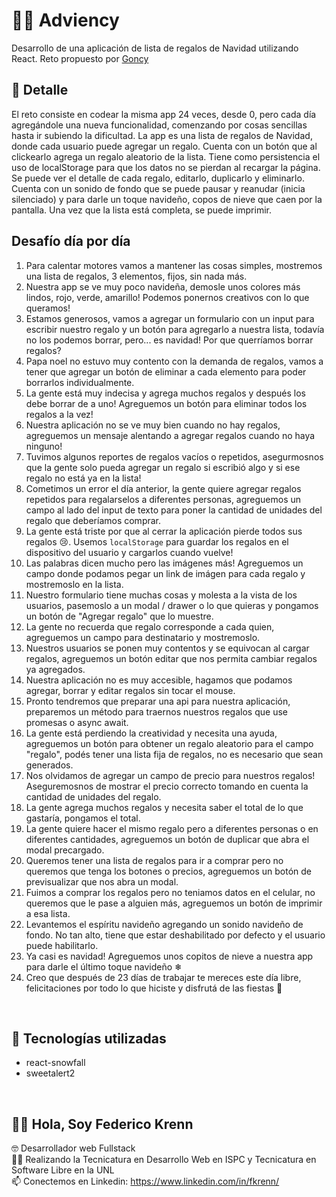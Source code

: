 # 🎄🎅 Adviency

Desarrollo de una aplicación de lista de regalos de Navidad utilizando React. Reto propuesto por [Goncy](https://github.com/goncy)

## 📝 Detalle

El reto consiste en codear la misma app 24 veces, desde 0, pero cada día agregándole una nueva funcionalidad, comenzando por cosas sencillas hasta ir subiendo la dificultad. La app es una lista de regalos de Navidad, donde cada usuario puede agregar un regalo. Cuenta con un botón que al clickearlo agrega un regalo aleatorio de la lista. Tiene como persistencia el uso de localStorage para que los datos no se pierdan al recargar la página. Se puede ver el detalle de cada regalo, editarlo, duplicarlo y eliminarlo. Cuenta con un sonido de fondo que se puede pausar y reanudar (inicia silenciado) y para darle un toque navideño, copos de nieve que caen por la pantalla. Una vez que la lista está completa, se puede imprimir.

## Desafío día por día

1. Para calentar motores vamos a mantener las cosas simples, mostremos una lista de regalos, 3 elementos, fijos, sin nada más.
2. Nuestra app se ve muy poco navideña, demosle unos colores más lindos, rojo, verde, amarillo! Podemos ponernos creativos con lo que queramos!
3. Estamos generosos, vamos a agregar un formulario con un input para escribir nuestro regalo y un botón para agregarlo a nuestra lista, todavía no los podemos borrar, pero... es navidad! Por que querríamos borrar regalos?
4. Papa noel no estuvo muy contento con la demanda de regalos, vamos a tener que agregar un botón de eliminar a cada elemento para poder borrarlos individualmente.
5. La gente está muy indecisa y agrega muchos regalos y después los debe borrar de a uno! Agreguemos un botón para eliminar todos los regalos a la vez!
6. Nuestra aplicación no se ve muy bien cuando no hay regalos, agreguemos un mensaje alentando a agregar regalos cuando no haya ninguno!
7. Tuvimos algunos reportes de regalos vacíos o repetidos, asegurmosnos que la gente solo pueda agregar un regalo si escribió algo y si ese regalo no está ya en la lista!
8. Cometimos un error el día anterior, la gente quiere agregar regalos repetidos para regalarselos a diferentes personas, agreguemos un campo al lado del input de texto para poner la cantidad de unidades del regalo que deberíamos comprar.
9. La gente está triste por que al cerrar la aplicación pierde todos sus regalos 😢. Usemos `localStorage` para guardar los regalos en el dispositivo del usuario y cargarlos cuando vuelve!
10. Las palabras dicen mucho pero las imágenes más! Agreguemos un campo donde podamos pegar un link de imágen para cada regalo y mostremoslo en la lista.
11. Nuestro formulario tiene muchas cosas y molesta a la vista de los usuarios, pasemoslo a un modal / drawer o lo que quieras y pongamos un botón de "Agregar regalo" que lo muestre.
12. La gente no recuerda que regalo corresponde a cada quien, agreguemos un campo para destinatario y mostremoslo.
13. Nuestros usuarios se ponen muy contentos y se equivocan al cargar regalos, agreguemos un botón editar que nos permita cambiar regalos ya agregados.
14. Nuestra aplicación no es muy accesible, hagamos que podamos agregar, borrar y editar regalos sin tocar el mouse.
15. Pronto tendremos que preparar una api para nuestra aplicación, preparemos un método para traernos nuestros regalos que use promesas o async await.
16. La gente está perdiendo la creatividad y necesita una ayuda, agreguemos un botón para obtener un regalo aleatorio para el campo "regalo", podés tener una lista fija de regalos, no es necesario que sean generados.
17. Nos olvidamos de agregar un campo de precio para nuestros regalos! Aseguremosnos de mostrar el precio correcto tomando en cuenta la cantidad de unidades del regalo.
18. La gente agrega muchos regalos y necesita saber el total de lo que gastaría, pongamos el total.
19. La gente quiere hacer el mismo regalo pero a diferentes personas o en diferentes cantidades, agreguemos un botón de duplicar que abra el modal precargado.
20. Queremos tener una lista de regalos para ir a comprar pero no queremos que tenga los botones o precios, agreguemos un botón de previsualizar que nos abra un modal.
21. Fuimos a comprar los regalos pero no teniamos datos en el celular, no queremos que le pase a alguien más, agreguemos un botón de imprimir a esa lista.
22. Levantemos el espíritu navideño agregando un sonido navideño de fondo. No tan alto, tiene que estar deshabilitado por defecto y el usuario puede habilitarlo.
23. Ya casi es navidad! Agreguemos unos copitos de nieve a nuestra app para darle el último toque navideño ❄
24. Creo que después de 23 días de trabajar te mereces este día libre, felicitaciones por todo lo que hiciste y disfrutá de las fiestas 🙌

<br>

## 🚀 Tecnologías utilizadas

- react-snowfall
- sweetalert2

<br>

## 🙋‍♂️ Hola, Soy Federico Krenn

:nerd_face: Desarrollador web Fullstack
<br>
👨‍🎓 Realizando la Tecnicatura en Desarrollo Web en ISPC y Tecnicatura en Software Libre en la UNL
<br>
📫 Conectemos en Linkedin: https://www.linkedin.com/in/fkrenn/